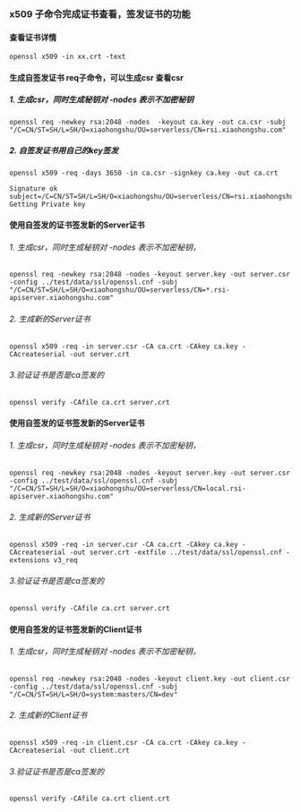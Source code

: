 ### x509 子命令完成证书查看，签发证书的功能
####  查看证书详情
```shell
openssl x509 -in xx.crt -text
```


#### 生成自签发证书 req子命令，可以生成csr 查看csr
##### 1. 生成csr，同时生成秘钥对 -nodes 表示不加密秘钥
```shell
openssl req -newkey rsa:2048 -nodes  -keyout ca.key -out ca.csr -subj "/C=CN/ST=SH/L=SH/O=xiaohongshu/OU=serverless/CN=rsi.xiaohongshu.com"
```

##### 2. 自签发证书用自己的key签发
```shell
openssl x509 -req -days 3650 -in ca.csr -signkey ca.key -out ca.crt
```

```shell
Signature ok
subject=/C=CN/ST=SH/L=SH/O=xiaohongshu/OU=serverless/CN=rsi.xiaohongshu.com
Getting Private key
```

#### 使用自签发的证书签发新的Server证书
###### 1. 生成csr，同时生成秘钥对 -nodes 表示不加密秘钥，
```shell
openssl req -newkey rsa:2048 -nodes -keyout server.key -out server.csr -config ../test/data/ssl/openssl.cnf -subj "/C=CN/ST=SH/L=SH/O=xiaohongshu/OU=serverless/CN=*.rsi-apiserver.xiaohongshu.com"
```

###### 2. 生成新的Server证书
```shell
openssl x509 -req -in server.csr -CA ca.crt -CAkey ca.key -CAcreateserial -out server.crt
```

###### 3.验证证书是否是ca签发的
```shell
openssl verify -CAfile ca.crt server.crt
```

#### 使用自签发的证书签发新的Server证书
###### 1. 生成csr，同时生成秘钥对 -nodes 表示不加密秘钥，
```shell
openssl req -newkey rsa:2048 -nodes -keyout server.key -out server.csr -config ../test/data/ssl/openssl.cnf -subj "/C=CN/ST=SH/L=SH/O=xiaohongshu/OU=serverless/CN=local.rsi-apiserver.xiaohongshu.com"
```

###### 2. 生成新的Server证书
```shell
openssl x509 -req -in server.csr -CA ca.crt -CAkey ca.key -CAcreateserial -out server.crt -extfile ../test/data/ssl/openssl.cnf -extensions v3_req
```

###### 3.验证证书是否是ca签发的
```shell
openssl verify -CAfile ca.crt server.crt
```

#### 使用自签发的证书签发新的Client证书
###### 1. 生成csr，同时生成秘钥对 -nodes 表示不加密秘钥，
```shell
openssl req -newkey rsa:2048 -nodes -keyout client.key -out client.csr -config ../test/data/ssl/openssl.cnf -subj "/C=CN/ST=SH/L=SH/O=system:masters/CN=dev"
```

###### 2. 生成新的Client证书
```shell
openssl x509 -req -in client.csr -CA ca.crt -CAkey ca.key -CAcreateserial -out client.crt
```

###### 3.验证证书是否是ca签发的
```shell
openssl verify -CAfile ca.crt client.crt
```
